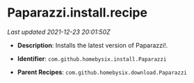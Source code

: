 # Paparazzi.install.recipe

_Last updated 2021-12-23 20:01:50Z_

- **Description**: Installs the latest version of Paparazzi!.

- **Identifier**: `com.github.homebysix.install.Paparazzi`

- **Parent Recipes**: `com.github.homebysix.download.Paparazzi`
